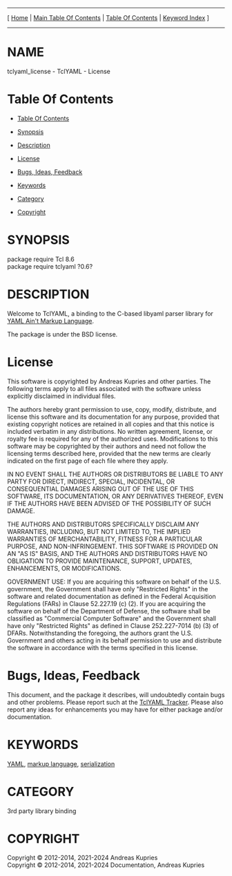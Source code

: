 
[//000000001]: # (tclyaml\_license \- TclYAML)
[//000000002]: # (Generated from file 'tclyaml\_license\.man' by tcllib/doctools with format 'markdown')
[//000000003]: # (Copyright &copy; 2012\-2014, 2021\-2024 Andreas Kupries)
[//000000004]: # (Copyright &copy; 2012\-2014, 2021\-2024 Documentation, Andreas Kupries)
[//000000005]: # (tclyaml\_license\(n\) 0\.6 doc "TclYAML")

<hr> [ <a href="../../../../../../home">Home</a> &#124; <a
href="../../toc.md">Main Table Of Contents</a> &#124; <a
href="../toc.md">Table Of Contents</a> &#124; <a
href="../../index.md">Keyword Index</a> ] <hr>

# NAME

tclyaml\_license \- TclYAML \- License

# <a name='toc'></a>Table Of Contents

  - [Table Of Contents](#toc)

  - [Synopsis](#synopsis)

  - [Description](#section1)

  - [License](#section2)

  - [Bugs, Ideas, Feedback](#section3)

  - [Keywords](#keywords)

  - [Category](#category)

  - [Copyright](#copyright)

# <a name='synopsis'></a>SYNOPSIS

package require Tcl 8\.6  
package require tclyaml ?0\.6?  

# <a name='description'></a>DESCRIPTION

Welcome to TclYAML, a binding to the C\-based libyaml parser library for [YAML
Ain't Markup Language](http://yaml\.org)\.

The package is under the BSD license\.

# <a name='section2'></a>License

This software is copyrighted by Andreas Kupries and other parties\. The following
terms apply to all files associated with the software unless explicitly
disclaimed in individual files\.

The authors hereby grant permission to use, copy, modify, distribute, and
license this software and its documentation for any purpose, provided that
existing copyright notices are retained in all copies and that this notice is
included verbatim in any distributions\. No written agreement, license, or
royalty fee is required for any of the authorized uses\. Modifications to this
software may be copyrighted by their authors and need not follow the licensing
terms described here, provided that the new terms are clearly indicated on the
first page of each file where they apply\.

IN NO EVENT SHALL THE AUTHORS OR DISTRIBUTORS BE LIABLE TO ANY PARTY FOR DIRECT,
INDIRECT, SPECIAL, INCIDENTAL, OR CONSEQUENTIAL DAMAGES ARISING OUT OF THE USE
OF THIS SOFTWARE, ITS DOCUMENTATION, OR ANY DERIVATIVES THEREOF, EVEN IF THE
AUTHORS HAVE BEEN ADVISED OF THE POSSIBILITY OF SUCH DAMAGE\.

THE AUTHORS AND DISTRIBUTORS SPECIFICALLY DISCLAIM ANY WARRANTIES, INCLUDING,
BUT NOT LIMITED TO, THE IMPLIED WARRANTIES OF MERCHANTABILITY, FITNESS FOR A
PARTICULAR PURPOSE, AND NON\-INFRINGEMENT\. THIS SOFTWARE IS PROVIDED ON AN "AS
IS" BASIS, AND THE AUTHORS AND DISTRIBUTORS HAVE NO OBLIGATION TO PROVIDE
MAINTENANCE, SUPPORT, UPDATES, ENHANCEMENTS, OR MODIFICATIONS\.

GOVERNMENT USE: If you are acquiring this software on behalf of the U\.S\.
government, the Government shall have only "Restricted Rights" in the software
and related documentation as defined in the Federal Acquisition Regulations
\(FARs\) in Clause 52\.227\.19 \(c\) \(2\)\. If you are acquiring the software on behalf
of the Department of Defense, the software shall be classified as "Commercial
Computer Software" and the Government shall have only "Restricted Rights" as
defined in Clause 252\.227\-7014 \(b\) \(3\) of DFARs\. Notwithstanding the foregoing,
the authors grant the U\.S\. Government and others acting in its behalf permission
to use and distribute the software in accordance with the terms specified in
this license\.

# <a name='section3'></a>Bugs, Ideas, Feedback

This document, and the package it describes, will undoubtedly contain bugs and
other problems\. Please report such at the [TclYAML
Tracker](https://core\.tcl\-lang\.org/akupries/tclyaml)\. Please also report any
ideas for enhancements you may have for either package and/or documentation\.

# <a name='keywords'></a>KEYWORDS

[YAML](\.\./\.\./index\.md\#yaml), [markup
language](\.\./\.\./index\.md\#markup\_language),
[serialization](\.\./\.\./index\.md\#serialization)

# <a name='category'></a>CATEGORY

3rd party library binding

# <a name='copyright'></a>COPYRIGHT

Copyright &copy; 2012\-2014, 2021\-2024 Andreas Kupries  
Copyright &copy; 2012\-2014, 2021\-2024 Documentation, Andreas Kupries
